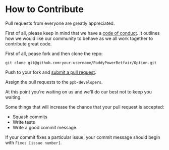 # How to Contribute

Pull requests from everyone are greatly appreciated.

First of all, please keep in mind that we have a [code of conduct].  It outlines how we would like our community to behave as we all work together to contribute great code.

[code of conduct]: https://github.com/PaddyPowerBetfair/Standards/blob/master/CODE_OF_CONDUCT.md

First of all, pease fork and then clone the repo:

    git clone git@github.com:your-username/PaddyPowerBetfair/Option.git

Push to your fork and [submit a pull request][pr].

[pr]: https://github.com/PaddyPowerBetfair/Option/compare/

Assign the pull requests to the ```ppb-developers```.

At this point you're waiting on us and we'll do our best not to keep you waiting.

Some things that will increase the chance that your pull request is accepted:
* Squash commits
* Write tests
* Write a good commit message.

If your commit fixes a particular issue, your commit message should begin with ```Fixes [issue number]```.